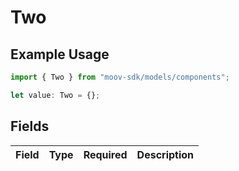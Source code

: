 # Two

## Example Usage

```typescript
import { Two } from "moov-sdk/models/components";

let value: Two = {};
```

## Fields

| Field       | Type        | Required    | Description |
| ----------- | ----------- | ----------- | ----------- |